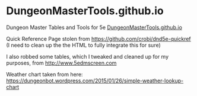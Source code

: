 # DungeonMasterTools.github.io
Dungeon Master Tables and Tools for 5e
[DungeonMasterTools.github.io](DungeonMasterTools.github.io)

Quick Reference Page stolen from https://github.com/crobi/dnd5e-quickref (I need to clean up the the HTML to fully integrate this for sure)

I also  robbed some tables, which I tweaked and cleaned up for my purposes, from http://www.5edmscreen.com

Weather chart taken from here: https://dungeonbot.wordpress.com/2015/01/26/simple-weather-lookup-chart

